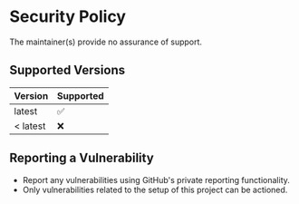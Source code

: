 # Security Policy

The maintainer(s) provide no assurance of support.

## Supported Versions

| Version | Supported          |
| ------- | ------------------ |
| latest  | :white_check_mark: |
| < latest| :x:                |

## Reporting a Vulnerability

- Report any vulnerabilities using GitHub's private reporting functionality.
- Only vulnerabilities related to the setup of this project can be actioned.

